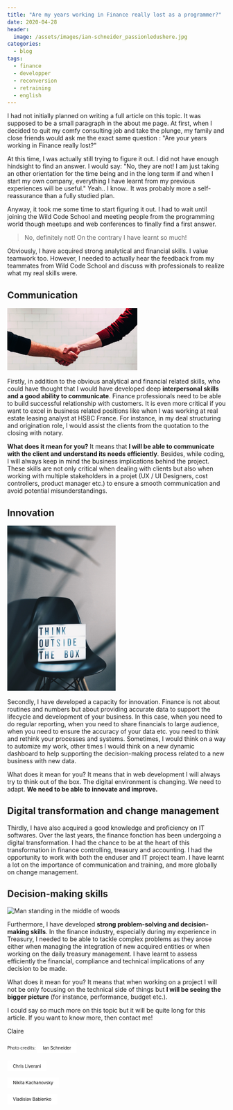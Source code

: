```yaml
---
title: "Are my years working in Finance really lost as a programmer?"
date: 2020-04-28
header:
  image: /assets/images/ian-schneider_passionledushere.jpg
categories:
  - blog
tags: 
  - finance
  - developper 
  - reconversion
  - retraining
  - english
---
```


I had not initially planned on writing a full article on this topic. It was supposed to be a small paragraph in the about me page. At first, when I decided to quit my comfy consulting job and take the plunge, my family and close friends would ask me the exact same question : "Are your years working in Finance really lost?"

At this time, I was actually still trying to figure it out. I did not have enough hindsight to find an answer. I would say: "No, they are not! I am just taking an other orientation for the time being and in the long term if and when I start my own company, everything I have learnt from my previous experiences will be useful." Yeah.. I know.. It was probably more a self-reassurance than a fully studied plan. 

Anyway, it took me some time to start figuring it out. I had to wait until joining the Wild Code School and meeting people from the programming world though meetups and web conferences to finally find a first answer. 

>No, definitely not! On the contrary I have learnt so much!

Obviously, I have acquired strong analytical and financial skills. I value teamwork too. However, I needed to actually hear the feedback from my teammates from Wild Code School and discuss with professionals to realize what my real skills were.

## Communication 

<img src="/assets/images/chris-liverani-collaboration.jpg" alt="Two person shaking hands near white painted wall" style="width:300px" class="align-left" />

Firstly, in addition to the obvious analytical and financial related skills, who could have thought that I would have developed deep **interpersonal skills and a good ability to communicate**. Finance professionals need to be able to build successful relationship with customers. It is even more critical if you want to excel in business related positions like when I was working at real estate leasing analyst at HSBC France. For instance, in my deal structuring and origination role, I would assist the clients from the quotation to the closing with notary.

**What does it mean for you?** It means that **I will be able to communicate with the client and understand its needs efficiently**. Besides, while coding, I will always keep in mind the business implications behind the project. These skills are not only critical when dealing with clients but also when working with multiple stakeholders in a projet (UX / UI Designers, cost controllers, product manager etc.) to ensure a smooth communication and avoid potential misunderstandings. 

## Innovation

<img src="/assets/images/nikita-kachanovsky_thinkoutsidethebox.jpg" alt="Think outside the box" style="width:250px" class="align-right" />

Secondly, I have developed a capacity for innovation. Finance is not about routines and numbers but about providing accurate data to support the lifecycle and development of your business. In this case, when you need to do regular reporting, when you need to share financials to large audience, when you need to ensure the accuracy of your data etc. you need to think and rethink your processes and systems. Sometimes, I would think on a way to automize my work, other times I would think on a new dynamic dashboard to help supporting the decision-making process related to a new business with new data. 

What does it mean for you? It means that in web development I will always try to think out of the box. The digital environment is changing. We need to adapt. **We need to be able to innovate and improve.**


## Digital transformation and change management

Thirdly, I have also acquired a good knowledge and proficiency on IT softwares. Over the last years, the finance fonction has been undergoing a digital transformation. I had the chance to be at the heart of this transformation in finance controlling, treasury and accounting. I had the opportunity to work with both the enduser and IT project team. I have learnt a lot on the importance of communication and training, and more globally on change management.

## Decision-making skills

<img src="/assets/images/vladislav-babienko-decisionmaking.jpg" alt="Man standing in the middle of woods" style="width:190px" class="align-left" />

Furthermore, I have developed **strong problem-solving and decision-making skills**. In the finance industry, especially during my experience in Treasury, I needed to be able to tackle complex problems as they arose either when managing the integration of new acquired entities or when working on the daily treasury management. I have learnt to assess efficiently the financial, compliance and technical implications of any decision to be made. 

What does it mean for you? It means that when working on a project I will not be only focusing on the technical side of things but **I will be seeing the bigger picture** (for instance, performance, budget etc.). 


I could say so much more on this topic but it will be quite long for this article. If you want to know more, then contact me! 

Claire 

<div>
<p style="font-size:10px;display:inline-block;">Photo credits:</p>
<a style="background-color:white;color:black;text-decoration:none;padding:4px 10px;font-size:10px;line-height:1.2;display:inline-block;" href="https://unsplash.com/@goian?utm_medium=referral&amp;utm_campaign=photographer-credit&amp;utm_content=creditBadge" target="_blank" rel="noopener noreferrer" title="Download free do whatever you want high-resolution photos from Ian Schneider"><span style="display:inline-block;padding:2px 3px">Ian Schneider</span></a>

<a style="background-color:white;color:black;text-decoration:none;padding:4px 10px;font-size:10px;line-height:1.2;display:inline-block;" href="https://unsplash.com/@chrisliverani?utm_medium=referral&amp;utm_campaign=photographer-credit&amp;utm_content=creditBadge" target="_blank" rel="noopener noreferrer" title="Download free do whatever you want high-resolution photos from Chris Liverani"><span style="display:inline-block;padding:2px 3px">Chris Liverani</span></a>

<a style="background-color:white;color:black;text-decoration:none;padding:4px 10px;font-size:10px;line-height:1.2;display:inline-block;" href="https://unsplash.com/@nkachanovskyyy?utm_medium=referral&amp;utm_campaign=photographer-credit&amp;utm_content=creditBadge" target="_blank" rel="noopener noreferrer" title="Download free do whatever you want high-resolution photos from Nikita Kachanovsky"><span style="display:inline-block;padding:2px 3px">Nikita Kachanovsky</span></a>

<a style="background-color:white;color:black;text-decoration:none;padding:4px 10px;font-size:10px;line-height:1.2;display:inline-block;" href="https://unsplash.com/@garri?utm_medium=referral&amp;utm_campaign=photographer-credit&amp;utm_content=creditBadge" target="_blank" rel="noopener noreferrer" title="Download free do whatever you want high-resolution photos from Vladislav Babienko"><span style="display:inline-block;padding:2px 3px">Vladislav Babienko</span></a>
</div>
